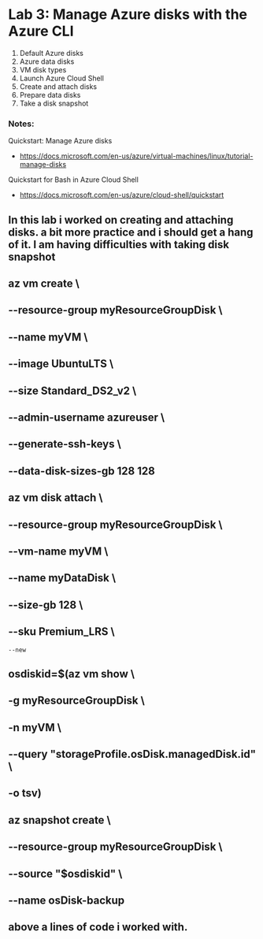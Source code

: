 # Lab 3: Manage Azure disks with the Azure CLI

1. Default Azure disks
2. Azure data disks
3. VM disk types
4. Launch Azure Cloud Shell
5. Create and attach disks
6. Prepare data disks
7. Take a disk snapshot

### Notes:

Quickstart: Manage Azure disks
* https://docs.microsoft.com/en-us/azure/virtual-machines/linux/tutorial-manage-disks

Quickstart for Bash in Azure Cloud Shell
* https://docs.microsoft.com/en-us/azure/cloud-shell/quickstart


## In this lab i worked on creating and attaching disks. a bit more practice and i should get a hang of it. I am having difficulties with taking disk snapshot

## az vm create \
## --resource-group myResourceGroupDisk \
##  --name myVM \
##  --image UbuntuLTS \
##  --size Standard_DS2_v2 \
##  --admin-username azureuser \
##  --generate-ssh-keys \
##  --data-disk-sizes-gb 128 128



## az vm disk attach \
##   --resource-group myResourceGroupDisk \
##   --vm-name myVM \
##   --name myDataDisk \
##   --size-gb 128 \
##  --sku Premium_LRS \
    --new



## osdiskid=$(az vm show \
##   -g myResourceGroupDisk \
##   -n myVM \
##   --query "storageProfile.osDisk.managedDisk.id" \
##   -o tsv)

## az snapshot create \
##    --resource-group myResourceGroupDisk \
##    --source "$osdiskid" \
##    --name osDisk-backup


## above a lines of code i worked with.